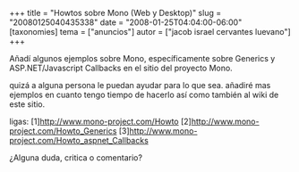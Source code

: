 +++
title = "Howtos sobre Mono (Web y Desktop)"
slug = "20080125040435338"
date = "2008-01-25T04:04:00-06:00"
[taxonomies]
tema = ["anuncios"]
autor = ["jacob israel cervantes luevano"]
+++

Añadí algunos ejemplos sobre Mono, específicamente sobre Generics y
ASP.NET/Javascript Callbacks en el sitio del proyecto Mono.

quizá a alguna persona le puedan ayudar para lo que sea. añadiré mas
ejemplos en cuanto tengo tiempo de hacerlo así como también al wiki de
este sitio.

ligas:
\[1\]<a href="http://www.mono-project.com/Howto">http://www.mono-project.com/Howto</a>
\[2\]<a href="http://www.mono-project.com/Howto_Generics">http://www.mono-project.com/Howto_Generics</a>
\[3\]<a href="http://www.mono-project.com/Howto_aspnet_Callbacks">http://www.mono-project.com/Howto_aspnet_Callbacks</a>

¿Alguna duda, critica o comentario?

